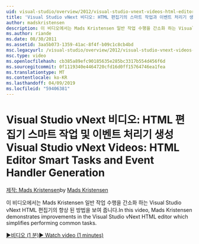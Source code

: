 ```yaml
---
uid: visual-studio/overview/2012/visual-studio-vnext-videos-html-editor-smart-tasks-and-event-handler-generation
title: 'Visual Studio vNext 비디오: HTML 편집기의 스마트 작업과 이벤트 처리기 생성 | Microsoft Docs'
author: madskristensen
description: 이 비디오에서는 Mads Kristensen 일반 작업 수행을 간소화 하는 Visual Studio vNext HTML 편집기의 향상 된 방법을 보여 줍니다.
ms.author: riande
ms.date: 08/30/2011
ms.assetid: 3aa5b073-1359-41ac-8f4f-b09c1c8cb4bd
msc.legacyurl: /visual-studio/overview/2012/visual-studio-vnext-videos-html-editor-smart-tasks-and-event-handler-generation
msc.type: video
ms.openlocfilehash: cb385a89efc90185635e285bc3317b554d456f6d
ms.sourcegitcommit: 0f1119340e4464720cfd16d0ff15764746ea1fea
ms.translationtype: MT
ms.contentlocale: ko-KR
ms.lasthandoff: 04/09/2019
ms.locfileid: "59406381"
---
```

# <a name="visual-studio-vnext-videos-html-editor-smart-tasks-and-event-handler-generation"></a><span data-ttu-id="f85e7-103">Visual Studio vNext 비디오: HTML 편집기 스마트 작업 및 이벤트 처리기 생성</span><span class="sxs-lookup"><span data-stu-id="f85e7-103">Visual Studio vNext Videos: HTML Editor Smart Tasks and Event Handler Generation</span></span>

<span data-ttu-id="f85e7-104">[제작: Mads Kristensen](https://github.com/madskristensen)</span><span class="sxs-lookup"><span data-stu-id="f85e7-104">by [Mads Kristensen](https://github.com/madskristensen)</span></span>

<span data-ttu-id="f85e7-105">이 비디오에서는 Mads Kristensen 일반 작업 수행을 간소화 하는 Visual Studio vNext HTML 편집기의 향상 된 방법을 보여 줍니다.</span><span class="sxs-lookup"><span data-stu-id="f85e7-105">In this video, Mads Kristensen demonstrates improvements in the Visual Studio vNext HTML editor which simplifies performing common tasks.</span></span>

[<span data-ttu-id="f85e7-106">&#9654;비디오 (1 분)</span><span class="sxs-lookup"><span data-stu-id="f85e7-106">&#9654; Watch video (1 minutes)</span></span>](https://channel9.msdn.com/Blogs/ASP-NET-Site-Videos/visual-studio-vnext-videos-html-editor-smart-tasks-and-event-handler-generation)
